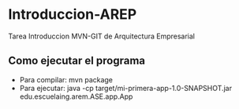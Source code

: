 # Introduccion-AREP
Tarea Introduccion MVN-GIT de Arquitectura Empresarial

## Como ejecutar el programa
- Para compilar: mvn package
- Para ejecutar: java -cp target/mi-primera-app-1.0-SNAPSHOT.jar edu.escuelaing.arem.ASE.app.App
